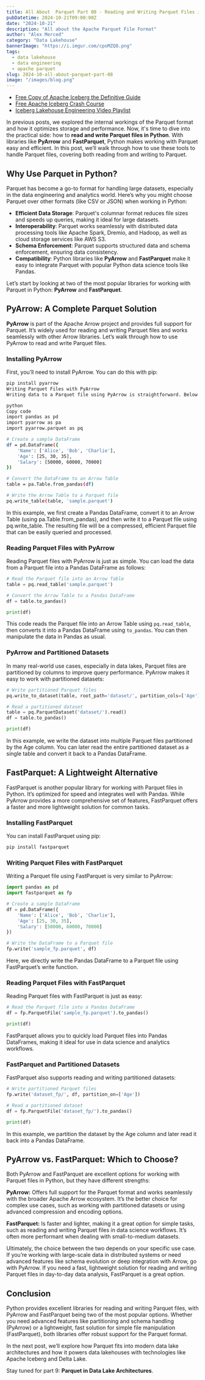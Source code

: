 ```yaml
---
title: All About  Parquet Part 08 - Reading and Writing Parquet Files in Python
pubDatetime: 2024-10-21T09:00:00Z
date: "2024-10-21"
description: "All about the Apache Parquet File Format"
author: "Alex Merced"
category: "Data Lakehouse"
bannerImage: "https://i.imgur.com/cpoMZQ8.png"
tags:
  - data lakehouse
  - data engineering
  - apache parquet
slug: 2024-10-all-about-parquet-part-08
image: "/images/blog.png"
---
```


- [Free Copy of Apache Iceberg the Definitive Guide](https://hello.dremio.com/wp-apache-iceberg-the-definitive-guide-reg.html?utm_source=alexmerced&utm_medium=external_blog&utm_campaign=allaboutparquet)
- [Free Apache Iceberg Crash Course](https://hello.dremio.com/webcast-an-apache-iceberg-lakehouse-crash-course-reg.html?utm_source=alexmerced&utm_medium=external_blog&utm_campaign=allaboutparquet)
- [Iceberg Lakehouse Engineering Video Playlist](https://www.youtube.com/watch?v=SIriNcVIGJQ&list=PLsLAVBjQJO0p0Yq1fLkoHvt2lEJj5pcYe)

In previous posts, we explored the internal workings of the Parquet format and how it optimizes storage and performance. Now, it's time to dive into the practical side: how to **read and write Parquet files in Python**. With libraries like **PyArrow** and **FastParquet**, Python makes working with Parquet easy and efficient. In this post, we’ll walk through how to use these tools to handle Parquet files, covering both reading from and writing to Parquet.

## Why Use Parquet in Python?

Parquet has become a go-to format for handling large datasets, especially in the data engineering and analytics world. Here’s why you might choose Parquet over other formats (like CSV or JSON) when working in Python:

- **Efficient Data Storage**: Parquet's columnar format reduces file sizes and speeds up queries, making it ideal for large datasets.
- **Interoperability**: Parquet works seamlessly with distributed data processing tools like Apache Spark, Dremio, and Hadoop, as well as cloud storage services like AWS S3.
- **Schema Enforcement**: Parquet supports structured data and schema enforcement, ensuring data consistency.
- **Compatibility**: Python libraries like **PyArrow** and **FastParquet** make it easy to integrate Parquet with popular Python data science tools like Pandas.

Let’s start by looking at two of the most popular libraries for working with Parquet in Python: **PyArrow** and **FastParquet**.

## PyArrow: A Complete Parquet Solution

**PyArrow** is part of the Apache Arrow project and provides full support for Parquet. It’s widely used for reading and writing Parquet files and works seamlessly with other Arrow libraries. Let’s walk through how to use PyArrow to read and write Parquet files.

### Installing PyArrow

First, you’ll need to install PyArrow. You can do this with pip:

```bash
pip install pyarrow
Writing Parquet Files with PyArrow
Writing data to a Parquet file using PyArrow is straightforward. Below is an example of how to write a Pandas DataFrame to Parquet:

python
Copy code
import pandas as pd
import pyarrow as pa
import pyarrow.parquet as pq

# Create a sample DataFrame
df = pd.DataFrame({
    'Name': ['Alice', 'Bob', 'Charlie'],
    'Age': [25, 30, 35],
    'Salary': [50000, 60000, 70000]
})

# Convert the DataFrame to an Arrow Table
table = pa.Table.from_pandas(df)

# Write the Arrow Table to a Parquet file
pq.write_table(table, 'sample.parquet')
```

In this example, we first create a Pandas DataFrame, convert it to an Arrow Table (using pa.Table.from_pandas), and then write it to a Parquet file using pq.write_table. The resulting file will be a compressed, efficient Parquet file that can be easily queried and processed.

### Reading Parquet Files with PyArrow
Reading Parquet files with PyArrow is just as simple. You can load the data from a Parquet file into a Pandas DataFrame as follows:

```python
# Read the Parquet file into an Arrow Table
table = pq.read_table('sample.parquet')

# Convert the Arrow Table to a Pandas DataFrame
df = table.to_pandas()

print(df)
```
This code reads the Parquet file into an Arrow Table using `pq.read_table`, then converts it into a Pandas DataFrame using `to_pandas`. You can then manipulate the data in Pandas as usual.

### PyArrow and Partitioned Datasets
In many real-world use cases, especially in data lakes, Parquet files are partitioned by columns to improve query performance. PyArrow makes it easy to work with partitioned datasets:

```python
# Write partitioned Parquet files
pq.write_to_dataset(table, root_path='dataset/', partition_cols=['Age'])

# Read a partitioned dataset
table = pq.ParquetDataset('dataset/').read()
df = table.to_pandas()

print(df)
```

In this example, we write the dataset into multiple Parquet files partitioned by the Age column. You can later read the entire partitioned dataset as a single table and convert it back to a Pandas DataFrame.

## FastParquet: A Lightweight Alternative
FastParquet is another popular library for working with Parquet files in Python. It’s optimized for speed and integrates well with Pandas. While PyArrow provides a more comprehensive set of features, FastParquet offers a faster and more lightweight solution for common tasks.

### Installing FastParquet
You can install FastParquet using pip:

```bash
pip install fastparquet
```

### Writing Parquet Files with FastParquet
Writing a Parquet file using FastParquet is very similar to PyArrow:

```python
import pandas as pd
import fastparquet as fp

# Create a sample DataFrame
df = pd.DataFrame({
    'Name': ['Alice', 'Bob', 'Charlie'],
    'Age': [25, 30, 35],
    'Salary': [50000, 60000, 70000]
})

# Write the DataFrame to a Parquet file
fp.write('sample_fp.parquet', df)
```
Here, we directly write the Pandas DataFrame to a Parquet file using FastParquet’s write function.

### Reading Parquet Files with FastParquet
Reading Parquet files with FastParquet is just as easy:

```python
# Read the Parquet file into a Pandas DataFrame
df = fp.ParquetFile('sample_fp.parquet').to_pandas()

print(df)
```

FastParquet allows you to quickly load Parquet files into Pandas DataFrames, making it ideal for use in data science and analytics workflows.

### FastParquet and Partitioned Datasets
FastParquet also supports reading and writing partitioned datasets:

```python
# Write partitioned Parquet files
fp.write('dataset_fp/', df, partition_on=['Age'])

# Read a partitioned dataset
df = fp.ParquetFile('dataset_fp/').to_pandas()

print(df)
```

In this example, we partition the dataset by the Age column and later read it back into a Pandas DataFrame.

## PyArrow vs. FastParquet: Which to Choose?
Both PyArrow and FastParquet are excellent options for working with Parquet files in Python, but they have different strengths:

**PyArrow:** Offers full support for the Parquet format and works seamlessly with the broader Apache Arrow ecosystem. It’s the better choice for complex use cases, such as working with partitioned datasets or using advanced compression and encoding options.

**FastParquet:** Is faster and lighter, making it a great option for simple tasks, such as reading and writing Parquet files in data science workflows. It’s often more performant when dealing with small-to-medium datasets.

Ultimately, the choice between the two depends on your specific use case. If you’re working with large-scale data in distributed systems or need advanced features like schema evolution or deep integration with Arrow, go with PyArrow. If you need a fast, lightweight solution for reading and writing Parquet files in day-to-day data analysis, FastParquet is a great option.

## Conclusion
Python provides excellent libraries for reading and writing Parquet files, with PyArrow and FastParquet being two of the most popular options. Whether you need advanced features like partitioning and schema handling (PyArrow) or a lightweight, fast solution for simple file manipulation (FastParquet), both libraries offer robust support for the Parquet format.

In the next post, we’ll explore how Parquet fits into modern data lake architectures and how it powers data lakehouses with technologies like Apache Iceberg and Delta Lake.

Stay tuned for part 9: **Parquet in Data Lake Architectures**.
